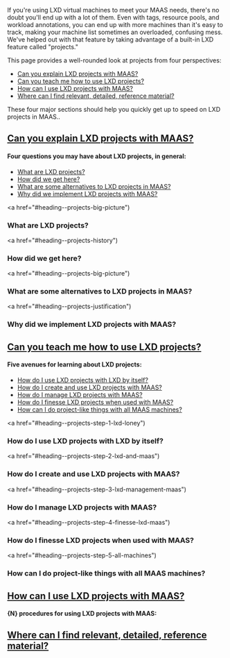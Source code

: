 If you're using LXD virtual machines to meet your MAAS needs, there's no doubt you'll end up with a lot of them.  Even with tags, resource pools, and workload annotations, you can end up with more machines than it's easy to track, making your machine list sometimes an overloaded, confusing mess.  We've helped out with that feature by taking advantage of a built-in LXD feature called "projects."

This page provides a well-rounded look at projects from four perspectives:

* [Can you explain LXD projects with MAAS?](#heading--projects-explanation)
* [Can you teach me how to use LXD projects?](#heading--projects-tutorial)
* [How can I use LXD projects with MAAS?](#heading--projects-how-to)
* [Where can I find relevant, detailed, reference material?](#heading--projects-tech-ref)

These four major sections should help you quickly get up to speed on LXD projects in MAAS..

<a href="#heading--projects-explanation"><h2 id="heading--projects-explanation">Can you explain LXD projects with MAAS?</h2></a>

#### Four questions you may have about LXD projects, in general:

* [What are LXD projects?](#heading--projects-big-picture)
* [How did we get here?](#heading--projects-history)
* [What are some alternatives to LXD projects in MAAS?](#heading--projects-alternatives)
* [Why did we implement LXD projects with MAAS?](#heading--projects-justification)

<a href="#heading--projects-big-picture")<h3 id="heading--projects-big-picture">What are LXD projects?</h3></a>

<a href="#heading--projects-history")<h3 id="heading--projects-history">How did we get here?</h3></a>

<a href="#heading--projects-big-picture")<h3 id="heading--projects-alternatives">What are some alternatives to LXD projects in MAAS?</h3></a>

<a href="#heading--projects-justification")<h3 id="heading--projects-justification">Why did we implement LXD projects with MAAS?</h3></a>

<a href="#heading--projects-tutorial"><h2 id="heading--projects-tutorial">Can you teach me how to use LXD projects?</h2></a>

#### Five avenues for learning about LXD projects:

* [How do I use LXD projects with LXD by itself?](#heading--projects-step-1-lxd-loney)
* [How do I create and use LXD projects with MAAS?](#heading--projects-step-2-lxd-and-maas)
* [How do I manage LXD projects with MAAS?](#heading--projects-step-3-lxd-management-maas)
* [How do I finesse LXD projects when used with MAAS?](#heading--projects-step-4-finesse-lxd-maas)
* [How can I do project-like things with all MAAS machines?](#heading--projects-step-5-all-machines)

<a href="#heading--projects-step-1-lxd-loney")<h3 id="heading--projects-step-1-lxd-loney">How do I use LXD projects with LXD by itself?</h3></a>

<a href="#heading--projects-step-2-lxd-and-maas")<h3 id="heading--projects-step-2-lxd-and-maas">How do I create and use LXD projects with MAAS?</h3></a>

<a href="#heading--projects-step-3-lxd-management-maas")<h3 id="heading--projects-step-3-lxd-management-maas">How do I manage LXD projects with MAAS?</h3></a>

<a href="#heading--projects-step-4-finesse-lxd-maas")<h3 id="heading--projects-step-4-finesse-lxd-maas">How do I finesse LXD projects when used with MAAS?</h3></a>

<a href="#heading--projects-step-5-all-machines")<h3 id="heading--projects-step-5-all-machines">How can I do project-like things with all MAAS machines?</h3></a>

<a href="#heading--projects-how-to"><h2 id="heading--projects-how-to">How can I use LXD projects with MAAS?</h2></a>

#### {N} procedures for using LXD projects with MAAS:

<a href="#heading--projects-tech-ref"><h2 id="heading--projects-tech-ref">Where can I find relevant, detailed, reference material?</h2></a>
